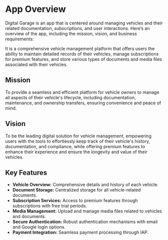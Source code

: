 # App Overview
Digital Garage is an app that is centered around managing vehicles and their related documentation, subscriptions, and user interactions. Here’s an overview of the app, including the mission, vision, and business requirements:

It is a comprehensive vehicle management platform that offers users the ability to maintain detailed records of their vehicles, manage subscriptions for premium features, and store various types of documents and media files associated with their vehicles.

## Mission
To provide a seamless and efficient platform for vehicle owners to manage all aspects of their vehicle's lifecycle, including documentation, maintenance, and ownership transfers, ensuring convenience and peace of mind.

## Vision
To be the leading digital solution for vehicle management, empowering users with the tools to effortlessly keep track of their vehicle's history, documentation, and compliance, while offering premium features to enhance their experience and ensure the longevity and value of their vehicles.

## Key Features
- **Vehicle Overview:** Comprehensive details and history of each vehicle.
- **Document Storage:** Centralized storage for all vehicle-related documents.
- **Subscription Services:** Access to premium features through subscriptions with free trial periods.
- **Media Management:** Upload and manage media files related to vehicles and documents.
- **Secure Authentication:** Robust authentication mechanisms with email and Google login options.
- **Payment Integration:** Seamless payment processing through IAP.